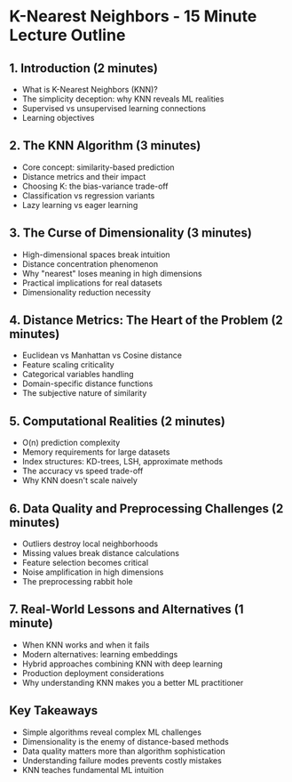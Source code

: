 # K-Nearest Neighbors - 15 Minute Lecture Outline

## 1. Introduction (2 minutes)
- What is K-Nearest Neighbors (KNN)?
- The simplicity deception: why KNN reveals ML realities
- Supervised vs unsupervised learning connections
- Learning objectives

## 2. The KNN Algorithm (3 minutes)
- Core concept: similarity-based prediction
- Distance metrics and their impact
- Choosing K: the bias-variance trade-off
- Classification vs regression variants
- Lazy learning vs eager learning

## 3. The Curse of Dimensionality (3 minutes)
- High-dimensional spaces break intuition
- Distance concentration phenomenon
- Why "nearest" loses meaning in high dimensions
- Practical implications for real datasets
- Dimensionality reduction necessity

## 4. Distance Metrics: The Heart of the Problem (2 minutes)
- Euclidean vs Manhattan vs Cosine distance
- Feature scaling criticality
- Categorical variables handling
- Domain-specific distance functions
- The subjective nature of similarity

## 5. Computational Realities (2 minutes)
- O(n) prediction complexity
- Memory requirements for large datasets
- Index structures: KD-trees, LSH, approximate methods
- The accuracy vs speed trade-off
- Why KNN doesn't scale naively

## 6. Data Quality and Preprocessing Challenges (2 minutes)
- Outliers destroy local neighborhoods
- Missing values break distance calculations
- Feature selection becomes critical
- Noise amplification in high dimensions
- The preprocessing rabbit hole

## 7. Real-World Lessons and Alternatives (1 minute)
- When KNN works and when it fails
- Modern alternatives: learning embeddings
- Hybrid approaches combining KNN with deep learning
- Production deployment considerations
- Why understanding KNN makes you a better ML practitioner

## Key Takeaways
- Simple algorithms reveal complex ML challenges
- Dimensionality is the enemy of distance-based methods
- Data quality matters more than algorithm sophistication
- Understanding failure modes prevents costly mistakes
- KNN teaches fundamental ML intuition
